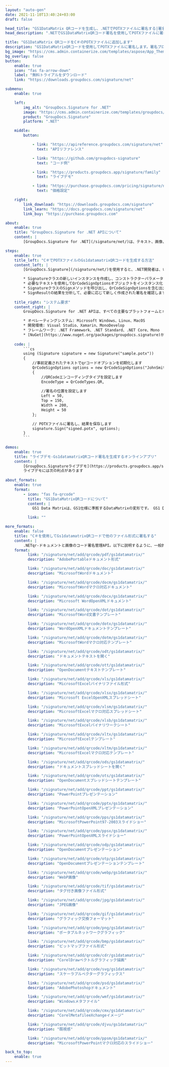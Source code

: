 ```yaml
---
layout: "auto-gen"
date: 2021-11-10T13:40:24+03:00
draft: false

head_title: "GS1DataMatrix QRコードを生成し、.NETでPOTXファイルに署名する|署名文書"
head_description: ".NETでGS1DataMatrixQRコード署名を使用してPOTXファイルに署名する-人気のあるビジネスドキュメントや画像ファイル形式にバーコードを追加する."

title: "GS1DataMatrix QRコードをC＃のPOTXファイルに追加します"
description: "GS1DataMatrixQRコードを使用してPOTXファイルに署名します。署名プロパティを操作し、ニーズに合ったドキュメント内で高度な署名オプションを設定します."
bg_image: "https://cms.admin.containerize.com/templates/aspose/App_Themes/V3/images/bg/header1.png"
bg_overlay: false
button:
    enable: true
    icon: "fas fa-arrow-down"
    label: "無料トライアルをダウンロード"
    link: "https://downloads.groupdocs.com/signature/net"

submenu:
    enable: true

    left:
        img_alt: "GroupDocs.Signature for .NET"
        image: "https://cms.admin.containerize.com/templates/groupdocs/images/product-logos/90x90-noborder/groupdocs-signature-net.png"
        product: "GroupDocs.Signature"
        platform: ".NET"

    middle:
        button:

            - link: "https://apireference.groupdocs.com/signature/net"
              text: "APIリファレンス"

            - link: "https://github.com/groupdocs-signature"
              text: "コード例"

            - link: "https://products.groupdocs.app/signature/family"
              text: "ライブデモ"

            - link: "https://purchase.groupdocs.com/pricing/signature/net"
              text: "価格設定"

    right:
        link_download: "https://downloads.groupdocs.com/signature"
        link_learn: "https://docs.groupdocs.com/signature/net"
        link_buy: "https://purchase.groupdocs.com"

about:
    enable: true
    title: "GroupDocs.Signature for .NET APIについて"
    content: |
        [GroupDocs.Signature for .NET](/signature/net/)は、テキスト、画像、バーコード、スタンプ、フォームフィールド、QRコード、メタデータなどのさまざまな署名タイプを使用してデジタルドキュメントに電子署名するネイティブ.NETAPIです。ユーザーは、PDF、Microsoft Word、Excelワークシート、PowerPointプレゼンテーション、Adobe Photoshop、メタファイル、および画像ファイル形式内のデジタル署名を追加、編集、検証、削除、および検索でき、必要に応じて署名プロパティをカスタマイズするための追加サポートがあります。

steps:
    enable: true
    title_left: "C＃でPOTXファイルのGs1datamatrixQRコードを生成する方法"
    content_left: |
        [GroupDocs.Signature](/signature/net/)を使用すると、.NET開発者は、いくつかの簡単な手順を実行することで、アプリケーション内のPOTXファイルにGs1datamatrixバーコードを簡単に追加できます。

        * Signatureクラスの新しいインスタンスを作成し、コンストラクターパラメーターとしてソースPOTXドキュメントパスを渡します。
        * 必要なテキストを使用してQrCodeSignOptionsオブジェクトをインスタンス化し、EncodeTypeプロパティをGS1DataMatrixに設定します。
        * SignatureクラスのSignメソッドを呼び出し、QrCodeSignOptionsを含む出力POTXファイル名を渡します。
        * SignResultの結果を分析して、必要に応じて新しく作成された署名を確認します。
        
    title_right: "システム要求"
    content_right: |
        GroupDocs.Signature for .NET APIは、すべての主要なプラットフォームとオペレーティングシステムでサポートされています。以下のコードを実行する前に、システムに次の前提条件がインストールされていることを確認してください。

        * オペレーティングシステム: Microsoft Windows、Linux、MacOS
        * 開発環境: Visual Studio、Xamarin、MonoDevelop
        * フレームワーク: .NET Framework、.NET Standard、.NET Core、Mono
        * [NuGet](https://www.nuget.org/packages/groupdocs.signature)からGroupDocs.Signaturefor.NETの最新バージョンをダウンロードします
        
    code: |
        ```cs
        using (Signature signature = new Signature("sample.potx"))
        {
            //事前定義されたテキストでqrコードオプションを初期化します
            QrCodeSignOptions options = new QrCodeSignOptions("JohnSmith")
            {
                //QRCodeエンコーディングタイプを設定します
                EncodeType = QrCodeTypes.QR,
                
                //署名の位置を設定します
                Left = 50,
                Top = 150,
                Width = 200,
                Height = 50
            };

            // POTXファイルに署名し、結果を保存します 
            signature.Sign("signed.potx", options);
        }
        ```
        
demos:
    enable: true
    title: "ライブデモ-Gs1datamatrixQRコード署名を生成するオンラインアプリ"
    content: |
        [GroupDocs.Signatureライブデモ](https://products.groupdocs.app/signature/family)サイトにアクセスして、Gs1datamatrixqr-codesをPOTXファイルに今すぐ追加してください。  
        ライブデモには次の利点があります
        
about_formats:
    enable: true
    format:
        - icon: "fas fa-qrcode"
          title: "GS1DataMatrixQRコードについて"
          content: |
            GS1 Data Matrixは、GS1仕様に準拠するDataMatrixの変形です。 GS1 DataMatrixを使用して、次のような情報をエンコードします。AI（01）グローバルトレードアイテム番号（GTIN）、AI（17）有効期限、AI（10）バッチ番号、AI（21）シリアル番号。

          link: ""

more_formats:
    enable: false
    title: "C＃を使用してGs1datamatrixQRコードで他のファイル形式に署名する"
    content: |
        .NETqr-ドキュメントと画像のコード署名管理API。以下に説明するように、一般的なファイル形式のいくつかにqrコード署名を追加します。
    format: 
          link: "/signature/net/add/qrcode/pdf/gs1datamatrix/"
          description: "AdobePortableドキュメント形式"

          link: "/signature/net/add/qrcode/doc/gs1datamatrix/"
          description: "MicrosoftWordドキュメント"

          link: "/signature/net/add/qrcode/docm/gs1datamatrix/"
          description: "MicrosoftWordマクロ対応ドキュメント"

          link: "/signature/net/add/qrcode/docx/gs1datamatrix/"
          description: "Microsoft WordOpenXMLドキュメント"

          link: "/signature/net/add/qrcode/dot/gs1datamatrix/"
          description: "MicrosoftWord文書テンプレート"

          link: "/signature/net/add/qrcode/dotx/gs1datamatrix/"
          description: "WordOpenXMLドキュメントテンプレート"

          link: "/signature/net/add/qrcode/dotm/gs1datamatrix/"
          description: "MicrosoftWordマクロ対応テンプレート"       

          link: "/signature/net/add/qrcode/odt/gs1datamatrix/"
          description: "ドキュメントテキストを開く"

          link: "/signature/net/add/qrcode/ott/gs1datamatrix/"
          description: "OpenDocumentテキストテンプレート"

          link: "/signature/net/add/qrcode/xls/gs1datamatrix/"
          description: "MicrosoftExcelバイナリファイル形式"

          link: "/signature/net/add/qrcode/xlsx/gs1datamatrix/"
          description: "Microsoft ExcelOpenXMLスプレッドシート"

          link: "/signature/net/add/qrcode/xlsm/gs1datamatrix/"
          description: "MicrosoftExcelマクロ対応スプレッドシート"

          link: "/signature/net/add/qrcode/xlsb/gs1datamatrix/"
          description: "MicrosoftExcelバイナリワークシート"

          link: "/signature/net/add/qrcode/xltx/gs1datamatrix/"
          description: "MicrosoftExcelテンプレート"

          link: "/signature/net/add/qrcode/xltm/gs1datamatrix/"
          description: "MicrosoftExcelマクロ対応テンプレート"

          link: "/signature/net/add/qrcode/ods/gs1datamatrix/"
          description: "ドキュメントスプレッドシートを開く"

          link: "/signature/net/add/qrcode/ots/gs1datamatrix/"
          description: "OpenDocumentスプレッドシートテンプレート"

          link: "/signature/net/add/qrcode/ppt/gs1datamatrix/"
          description: "PowerPointプレゼンテーション"

          link: "/signature/net/add/qrcode/pptx/gs1datamatrix/"
          description: "PowerPointOpenXMLプレゼンテーション"

          link: "/signature/net/add/qrcode/pps/gs1datamatrix/"
          description: "MicrosoftPowerPoint97-2003スライドショー"

          link: "/signature/net/add/qrcode/ppsx/gs1datamatrix/"
          description: "PowerPointOpenXMLスライドショー"                              

          link: "/signature/net/add/qrcode/odp/gs1datamatrix/"
          description: "OpenDocumentプレゼンテーション"

          link: "/signature/net/add/qrcode/otp/gs1datamatrix/"
          description: "OpenDocumentプレゼンテーションテンプレート"

          link: "/signature/net/add/qrcode/webp/gs1datamatrix/"
          description: "WebP画像"

          link: "/signature/net/add/qrcode/tif/gs1datamatrix/"
          description: "タグ付き画像ファイル形式"

          link: "/signature/net/add/qrcode/jpg/gs1datamatrix/"
          description: "JPEG画像"

          link: "/signature/net/add/qrcode/gif/gs1datamatrix/"
          description: "グラフィック交換フォーマット"

          link: "/signature/net/add/qrcode/png/gs1datamatrix/"
          description: "ポータブルネットワークグラフィック"

          link: "/signature/net/add/qrcode/bmp/gs1datamatrix/"
          description: "ビットマップファイル形式"

          link: "/signature/net/add/qrcode/cdr/gs1datamatrix/"
          description: "CorelDrawベクトルグラフィック描画"

          link: "/signature/net/add/qrcode/svg/gs1datamatrix/"
          description: "スケーラブルベクターグラフィックス"

          link: "/signature/net/add/qrcode/psd/gs1datamatrix/"
          description: "AdobePhotoshopドキュメント"

          link: "/signature/net/add/qrcode/wmf/gs1datamatrix/"
          description: "Windowsメタファイル"        

          link: "/signature/net/add/qrcode/cmx/gs1datamatrix/"
          description: "CorelMetafileeXchangeイメージ"

          link: "/signature/net/add/qrcode/djvu/gs1datamatrix/"
          description: "既視感"

          link: "/signature/net/add/qrcode/ppsm/gs1datamatrix/"
          description: "MicrosoftPowerPointマクロ対応のスライドショー"

back_to_top:
    enable: true
---
```

